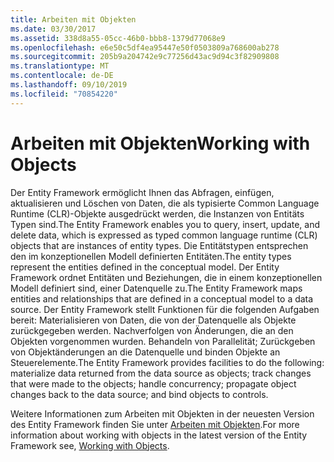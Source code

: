 ```yaml
---
title: Arbeiten mit Objekten
ms.date: 03/30/2017
ms.assetid: 338d8a55-05cc-46b0-bbb8-1379d77068e9
ms.openlocfilehash: e6e50c5df4ea95447e50f0503809a768600ab278
ms.sourcegitcommit: 205b9a204742e9c77256d43ac9d94c3f82909808
ms.translationtype: MT
ms.contentlocale: de-DE
ms.lasthandoff: 09/10/2019
ms.locfileid: "70854220"
---
```

# <a name="working-with-objects"></a><span data-ttu-id="9c3af-102">Arbeiten mit Objekten</span><span class="sxs-lookup"><span data-stu-id="9c3af-102">Working with Objects</span></span>
<span data-ttu-id="9c3af-103">Der Entity Framework ermöglicht Ihnen das Abfragen, einfügen, aktualisieren und Löschen von Daten, die als typisierte Common Language Runtime (CLR)-Objekte ausgedrückt werden, die Instanzen von Entitäts Typen sind.</span><span class="sxs-lookup"><span data-stu-id="9c3af-103">The Entity Framework enables you to query, insert, update, and delete data, which is expressed as typed common language runtime (CLR) objects that are instances of entity types.</span></span> <span data-ttu-id="9c3af-104">Die Entitätstypen entsprechen den im konzeptionellen Modell definierten Entitäten.</span><span class="sxs-lookup"><span data-stu-id="9c3af-104">The entity types represent the entities defined in the conceptual model.</span></span> <span data-ttu-id="9c3af-105">Der Entity Framework ordnet Entitäten und Beziehungen, die in einem konzeptionellen Modell definiert sind, einer Datenquelle zu.</span><span class="sxs-lookup"><span data-stu-id="9c3af-105">The Entity Framework maps entities and relationships that are defined in a conceptual model to a data source.</span></span> <span data-ttu-id="9c3af-106">Der Entity Framework stellt Funktionen für die folgenden Aufgaben bereit: Materialisieren von Daten, die von der Datenquelle als Objekte zurückgegeben werden. Nachverfolgen von Änderungen, die an den Objekten vorgenommen wurden. Behandeln von Parallelität; Zurückgeben von Objektänderungen an die Datenquelle und binden Objekte an Steuerelemente.</span><span class="sxs-lookup"><span data-stu-id="9c3af-106">The Entity Framework provides facilities to do the following: materialize data returned from the data source as objects; track changes that were made to the objects; handle concurrency; propagate object changes back to the data source; and bind objects to controls.</span></span>  
  
 <span data-ttu-id="9c3af-107">Weitere Informationen zum Arbeiten mit Objekten in der neuesten Version des Entity Framework finden Sie unter [Arbeiten mit Objekten](https://go.microsoft.com/fwlink/?LinkId=235289).</span><span class="sxs-lookup"><span data-stu-id="9c3af-107">For more information about working with objects in the latest version of the Entity Framework see, [Working with Objects](https://go.microsoft.com/fwlink/?LinkId=235289).</span></span>
